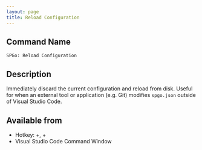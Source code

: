 ```yaml
---
layout: page
title: Reload Configuration
---
```


## Command Name
`SPGo: Reload Configuration`

## Description
Immediately discard the current configuration and reload from disk. Useful for when an external tool or application (e.g. Git) modifies `spgo.json` outside of Visual Studio Code.

## Available from
* Hotkey: <alt>+<r>, <alt>+<c>
* Visual Studio Code Command Window